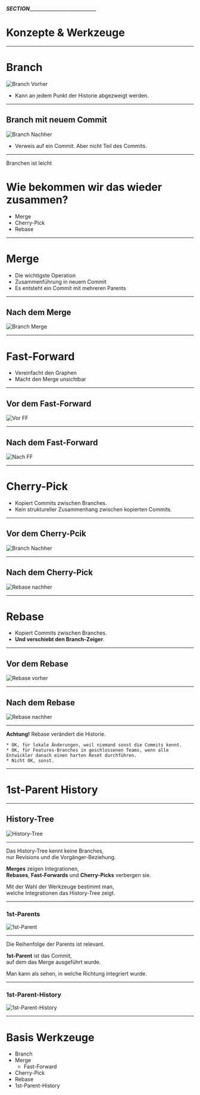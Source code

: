 ___SECTION_______________________________


Konzepte & Werkzeuge
====================


_________________________________________


Branch
======

![Branch Vorher](werkzeuge/abb-branches-beispiel-vorher.png)

* Kann an jedem Punkt der Historie abgezweigt werden.

_________________________________________

 Branch mit neuem Commit
 -----------------------

 ![Branch Nachher](werkzeuge/abb-branches-beispiel-nachher.png)


  * Verweis auf ein Commit. Aber nicht Teil des Commits.

_________________________________________


Branchen ist leicht

Wie bekommen wir das wieder zusammen?
=====================================

 * Merge
 * Cherry-Pick
 * Rebase

_________________________________________

 Merge
 =====

  * Die wichtigste Operation
  * Zusammenführung in neuem Commit
  * Es entsteht ein Commit mit mehreren Parents

_________________________________________


 Nach dem Merge
 --------------

  ![Branch Merge](werkzeuge/abb-branches-beispiel-merge.png)


_________________________________________


Fast-Forward
============

 * Vereinfacht den Graphen
 * Macht den Merge unsichtbar

_________________________________________

Vor dem Fast-Forward
--------------------

![Vor FF](werkzeuge/abb-branches-beispiel-ff-vorher.png)

_________________________________________

Nach dem Fast-Forward
--------------------

![Nach FF](werkzeuge/abb-branches-beispiel-ff-nachher.png)


_________________________________________


 Cherry-Pick
 ============


  * Kopiert Commits zwischen Branches.
  * Kein struktureller Zusammenhang zwischen kopierten Commits.

_________________________________________

Vor dem Cherry-Pcik
-----------------------

![Branch Nachher](werkzeuge/abb-branches-beispiel-nachher.png)

_________________________________________

 Nach dem Cherry-Pick
 --------------------

 ![Rebase nachher](werkzeuge/abb-branches-beispiel-cherry-pick.png)

_________________________________________


Rebase
======
 * Kopiert Commits zwischen Branches.
 * **Und verschiebt den Branch-Zeiger**.

_________________________________________

 Vor dem Rebase
 --------------

 ![Rebase vorher](werkzeuge/abb-branches-beispiel-rebase-vorher.png)

_________________________________________

  Nach dem Rebase
  ---------------

  ![Rebase nachher](werkzeuge/abb-branches-beispiel-rebase-nachher.png)

_________________________________________

   **Achtung!** Rebase verändert die Historie.

    * OK, für lokale Änderungen, weil niemand sonst die Commits kennt.
    * OK, für Features-Branches in geschlossenen Teams, wenn alle Entwickler danach einen harten Reset durchführen.
    * Nicht OK, sonst.

_________________________________________

1st-Parent History
==================

_________________________________________

History-Tree
------------

![History-Tree](werkzeuge/abb-1st-parent-history-0.png)

_________________________________________

Das History-Tree kennt keine Branches, <BR/>
nur Revisions und die Vorgänger-Beziehung.

**Merges** zeigen Integrationen, <BR/>
**Rebases**,  **Fast-Forwards** und **Cherry-Picks** verbergen sie.

Mit der Wahl der Werkzeuge bestimmt man,<BR/>
welche Integrationen das History-Tree zeigt.

_________________________________________

### 1st-Parents

![1st-Parent](werkzeuge/abb-1st-parent-history-1.png)

_________________________________________

Die Reihenfolge der Parents ist relevant.

**1st-Parent** ist das Commit, <BR/>
auf dem das Merge ausgeführt wurde.

Man kann als sehen, in welche Richtung integriert wurde.

_________________________________________

### 1st-Parent-History

![1st-Parent-History](werkzeuge/abb-1st-parent-history-2.png)

_________________________________________


Basis Werkzeuge
===============

 * Branch
 * Merge
   - Fast-Forward
 * Cherry-Pick
 * Rebase
 * 1st-Parent-History
